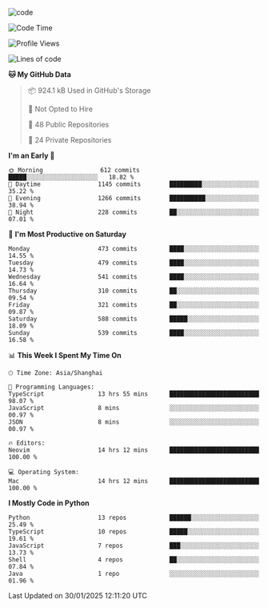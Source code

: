 
<!--
**liuyaanng/liuyaanng** is a ✨ _special_ ✨ repository because its `README.md` (this file) appears on your GitHub profile.

Here are some ideas to get you started:

- 🔭 I’m currently working on ...
- 🌱 I’m currently learning ...
- 👯 I’m looking to collaborate on ...
- 🤔 I’m looking for help with ...
- 💬 Ask me about ...
- 📫 How to reach me: ...
- 😄 Pronouns: ...
- ⚡ Fun fact: ...
-->


![code](https://cdn.jsdelivr.net/gh/liuyaanng/liuyaanng@1.0/code.gif) 

<!--START_SECTION:waka-->
![Code Time](http://img.shields.io/badge/Code%20Time-1%2C196%20hrs%2015%20mins-blue)

![Profile Views](http://img.shields.io/badge/Profile%20Views-0-blue)

![Lines of code](https://img.shields.io/badge/From%20Hello%20World%20I%27ve%20Written-19.7%20million%20lines%20of%20code-blue)

**🐱 My GitHub Data** 

> 📦 924.1 kB Used in GitHub's Storage 
 > 
> 🚫 Not Opted to Hire
 > 
> 📜 48 Public Repositories 
 > 
> 🔑 24 Private Repositories 
 > 
**I'm an Early 🐤** 

```text
🌞 Morning                612 commits         █████░░░░░░░░░░░░░░░░░░░░   18.82 % 
🌆 Daytime                1145 commits        █████████░░░░░░░░░░░░░░░░   35.22 % 
🌃 Evening                1266 commits        ██████████░░░░░░░░░░░░░░░   38.94 % 
🌙 Night                  228 commits         ██░░░░░░░░░░░░░░░░░░░░░░░   07.01 % 
```
📅 **I'm Most Productive on Saturday** 

```text
Monday                   473 commits         ████░░░░░░░░░░░░░░░░░░░░░   14.55 % 
Tuesday                  479 commits         ████░░░░░░░░░░░░░░░░░░░░░   14.73 % 
Wednesday                541 commits         ████░░░░░░░░░░░░░░░░░░░░░   16.64 % 
Thursday                 310 commits         ██░░░░░░░░░░░░░░░░░░░░░░░   09.54 % 
Friday                   321 commits         ██░░░░░░░░░░░░░░░░░░░░░░░   09.87 % 
Saturday                 588 commits         █████░░░░░░░░░░░░░░░░░░░░   18.09 % 
Sunday                   539 commits         ████░░░░░░░░░░░░░░░░░░░░░   16.58 % 
```


📊 **This Week I Spent My Time On** 

```text
🕑︎ Time Zone: Asia/Shanghai

💬 Programming Languages: 
TypeScript               13 hrs 55 mins      █████████████████████████   98.07 % 
JavaScript               8 mins              ░░░░░░░░░░░░░░░░░░░░░░░░░   00.97 % 
JSON                     8 mins              ░░░░░░░░░░░░░░░░░░░░░░░░░   00.97 % 

🔥 Editors: 
Neovim                   14 hrs 12 mins      █████████████████████████   100.00 % 

💻 Operating System: 
Mac                      14 hrs 12 mins      █████████████████████████   100.00 % 
```

**I Mostly Code in Python** 

```text
Python                   13 repos            ██████░░░░░░░░░░░░░░░░░░░   25.49 % 
TypeScript               10 repos            █████░░░░░░░░░░░░░░░░░░░░   19.61 % 
JavaScript               7 repos             ███░░░░░░░░░░░░░░░░░░░░░░   13.73 % 
Shell                    4 repos             ██░░░░░░░░░░░░░░░░░░░░░░░   07.84 % 
Java                     1 repo              ░░░░░░░░░░░░░░░░░░░░░░░░░   01.96 % 
```




 Last Updated on 30/01/2025 12:11:20 UTC
<!--END_SECTION:waka-->
